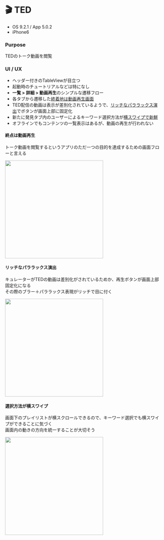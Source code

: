 # 🎬 TED

* OS 9.2.1 / App 5.0.2
* iPhone6

### Purpose
TEDのトーク動画を閲覧

### UI / UX  
* ヘッダー付きのTableViewが目立つ
* 起動時のチュートリアルなどは特になし
* **一覧 > 詳細 > 動画再生**のシンプルな遷移フロー
* 各タブから遷移した[終着地は動画再生画面](#ted_nav)
* TED配信の動画は表示が差別化されているようで、[リッチなパララックス演出](#ted_richParallax)でボタンが画面上部に固定化
* 新たに発見タブ内のユーザーによるキーワード選択方法が[横スワイプで新鮮](#ted_select)
* オフラインでもコンテンツの一覧表示はあるが、動画の再生が行われない

#### <a name="ted_nav">終点は動画再生</a>
トーク動画を閲覧するというアプリのただ一つの目的を達成するための画面フローと言える

<img src="https://github.com/mafmoff/100Apps/blob/master/Resources/Images/ted_nav.gif" width="320px">


#### <a name="ted_richParallax">リッチなパララックス演出</a>
キュレーターがTEDの動画は差別化がされているためか、再生ボタンが画面上部固定化になる   
その際のブラー＋パララックス表現がリッチで目に付く

<img src="https://github.com/mafmoff/100Apps/blob/master/Resources/Images/ted_richParallax.gif" width="320px">


#### <a name="ted_select">選択方法が横スワイプ</a>
画面下のプレイリストが横スクロールできるので、キーワード選択でも横スワイプができることに気づく   
画面内の動きの方向を統一することが大切そう

<img src="https://github.com/mafmoff/100Apps/blob/master/Resources/Images/ted_select.gif" width="320px">


